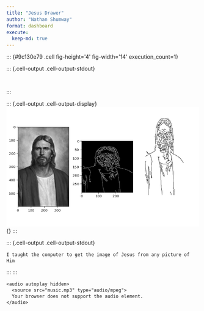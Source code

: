 ```yaml
---
title: "Jesus Drawer"
author: "Nathan Shumway"
format: dashboard
execute:
  keep-md: true
---
```



::: {#9c130e79 .cell fig-height='4' fig-width='14' execution_count=1}

::: {.cell-output .cell-output-stdout}
```


```
:::

::: {.cell-output .cell-output-display}
![](simple_files/figure-html/cell-2-output-2.png){}
:::

::: {.cell-output .cell-output-stdout}
```
I taught the computer to get the image of Jesus from any picture of Him
```
:::
:::



```{=html}
<audio autoplay hidden>
  <source src="music.mp3" type="audio/mpeg">
  Your browser does not support the audio element.
</audio>
```
